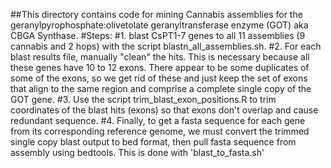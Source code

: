 ##This directory contains code for mining Cannabis assemblies for the geranylpyrophosphate:olivetolate geranyltransferase enzyme (GOT) aka CBGA Synthase. 
#Steps:
#1. blast CsPT1-7 genes to all 11 assemblies (9 cannabis and 2 hops) with the script blastn_all_assemblies.sh.
#2. For each blast results file, manually "clean" the hits. This is necessary because all these genes have 10 to 12 exons. There appear to be some duplicates of some of the exons, so we get rid of these and just keep the set of exons that align to the same region and comprise a complete single copy of the GOT gene. 
#3. Use the script trim_blast_exon_positions.R to trim coordinates of the blast hits (exons) so that exons don't overlap and cause redundant sequence. 
#4. Finally, to get a fasta sequence for each gene from its corresponding reference genome, we must convert the trimmed single copy blast output to bed format, then pull fasta sequence from assembly using bedtools. This is done with 'blast_to_fasta.sh'


